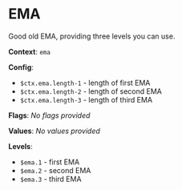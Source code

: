 # EMA

Good old EMA, providing three levels you can use.

**Context**: `ema`

**Config**:
*	`$ctx.ema.length-1`  - length of first EMA
*   `$ctx.ema.length-2`  - length of second EMA
*   `$ctx.ema.length-3`  - length of third EMA

**Flags**:
_No flags provided_

**Values**:
_No values provided_

**Levels**:
*	`$ema.1`  	- first EMA
*   `$ema.2`    - second EMA
*   `$ema.3`    - third EMA
